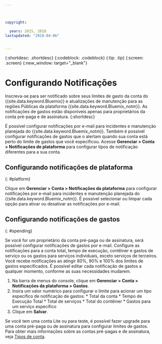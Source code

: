 ```yaml
---



copyright:

  years: 2015, 2018
lastupdated: "2018-04-06"


---
```


{:shortdesc: .shortdesc}
{:codeblock: .codeblock}
{:tip: .tip}
{:screen: .screen}
{:new_window: target="_blank"}

# Configurando Notificações
Inscreva-se para ser notificado sobre seus limites de gasto da conta do {{site.data.keyword.Bluemix}} e atualizações de manutenção para as regiões Públicas da plataforma {{site.data.keyword.Bluemix_notm}}. As notificações de gastos estão disponíveis apenas para proprietários da conta pré-paga e de assinatura.
{:shortdesc}

É possível configurar notificações por e-mail para incidentes e manutenção planejada do
{{site.data.keyword.Bluemix_notm}}. Também é possível configurar notificações de gastos que o alertam quando sua conta está perto do limite de
gastos que você especificou. Acesse **Gerenciar > Conta > Notificações de plataforma** para configurar tipos de notificação diferentes para a sua conta.

## Configurando notificações de plataforma
{: #platform}

Clique em **Gerenciar > Conta > Notificações da plataforma** para configurar
notificações por e-mail para incidentes e manutenção planejada do {{site.data.keyword.Bluemix_notm}}. É possível selecionar ou limpar cada opção para ativar ou desativar as notificações por e-mail.

## Configurando notificações de gastos
{: #spending}

Se você for um proprietário da conta pré-paga ou de assinatura, será possível configurar notificações de gastos por e-mail. Configure as notificações para a conta total, tempo de execução, contêiner e gastos de serviço ou os gastos
para serviços individuais, exceto serviços de terceiros. Você recebe notificações ao atingir 80%, 90% e 100% dos limites de
gastos especificados. É possível editar cada notificação de gastos a qualquer momento, conforme as suas necessidades mudarem.

  1. Na barra de menus do console, clique em **Gerenciar > Conta > Notificações da plataforma > Gastos**.
  2. Insira um valor numérico para configurar o limite para acionar um tipo específico de notificação de gastos:
    * Total da conta
    * Tempo de Execução Total
    * Total de serviços
    * Total do contêiner
    * Gastos para um serviço específico
  3. Clique em **Salvar**.
  
Se você tem uma conta Lite ou para teste, é possível fazer upgrade para uma conta pré-paga ou de assinatura para configurar limites de gastos. Para obter mais informações sobre as contas pré-pagas e de assinatura, veja [Tipos de conta](/docs/account/index.html#accounts).
